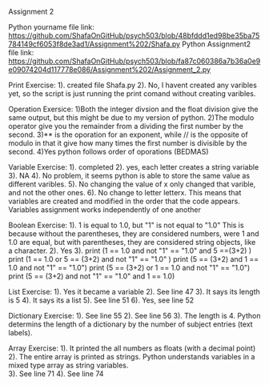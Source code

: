 Assignment 2

Python yourname file link: https://github.com/ShafaOnGitHub/psych503/blob/48bfddd1ed98be35ba75784149cf6053f8de3ad1/Assignment%202/Shafa.py
Python Assignment2 file link: https://github.com/ShafaOnGitHub/psych503/blob/fa87c060386a7b36a0e9e09074204d117778e086/Assignment%202/Assignment_2.py



Print Exercise:
1). created file Shafa.py
2). No, I havent created any varibles yet, so the script is just running the print comand without creating varibles. 

Operation Exersice: 
1)Both the integer divsion and the float division give the same output, but this might be due to my version of python. 
2)The modulo operator give you the remainder from a dividing the first number by the second. 
3)** is the oporation for an exponent, while // is the opposite of modulo in that it give how many times the first number is divisible by the second. 
4)Yes python follows order of oporations (BEDMAS)

Variable Exercise: 
1). completed 
2). yes, each letter creates a string variable
3). NA
4). No problem, it seems python is able to store the same value as different varibles. 
5). No changing the value of x only changed that varible, and not the other ones. 
6). No change to letter letterx. This means that variables are created and modified in the order that the code appears. Variables assignment works independently of one another 

Boolean Exercise: 
1). 1 is equal to 1.0, but "1" is not equal to "1.0" This is because without the parentheses, they are considered numbers, were 1 and 1.0 are equal, but with parentheses, they are considered string objects, like a character. 
2). Yes 
3). print (1 == 1.0 and not "1" == "1.0" and 5 ==(3+2) )
print (1 == 1.0 or 5 == (3+2) and not "1" == "1.0" )
print (5 == (3+2) and 1 == 1.0 and not "1" == "1.0")
print (5 == (3+2) or 1 == 1.0 and not "1" == "1.0")
print (5 == (3+2) and not "1" == "1.0" and 1 == 1.0)

List Exercise: 
1). Yes it became a variable
2). See line 47
3). It says its length is 5
4). It says its a list 
5). See line 51
6). Yes, see line 52

Dictionary Exercise: 
1). See line 55
2). See line 56
3). The length is 4. Python determins the length of a dictionary by the number of subject entries (text labels). 

Array Exercise: 
1). It printed the all numbers as floats (with a decimal point) 
2). The entire array is printed as strings. Python understands variables in a mixed type array as string variables.  
3). See line 71
4). See line 74







